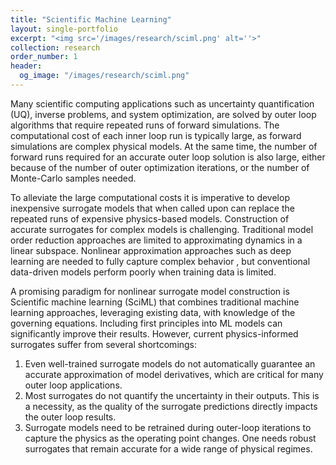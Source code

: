 ```yaml
---
title: "Scientific Machine Learning"
layout: single-portfolio
excerpt: "<img src='/images/research/sciml.png' alt=''>"
collection: research
order_number: 1
header:
  og_image: "/images/research/sciml.png"
---
```




Many scientific computing applications such as uncertainty quantification (UQ), inverse problems, and system optimization, are solved by outer loop algorithms that require repeated runs of forward simulations. The computational cost of each inner loop run is typically large, as forward simulations are complex physical models. At the same time, the number of forward runs required for an accurate outer loop solution is also large, either because of the number of outer optimization iterations, or the number of Monte-Carlo samples needed.

To alleviate the large computational costs it is imperative to develop inexpensive surrogate models that when called upon can replace the repeated runs of expensive physics-based models. Construction of accurate surrogates for complex models is challenging. Traditional model order reduction approaches are limited to approximating dynamics in a linear subspace. Nonlinear approximation approaches such as deep learning are needed to fully capture complex behavior , but conventional data-driven models perform poorly when training data is limited.

A promising paradigm for nonlinear surrogate model construction is Scientific machine learning (SciML) that combines traditional machine learning approaches, leveraging existing data, with knowledge of the governing equations. Including first principles into ML models can significantly improve their results. However, current physics-informed surrogates suffer from several shortcomings:
1. Even well-trained surrogate models do not automatically guarantee an accurate approximation of model derivatives, which are critical for many outer loop applications.
2. Most surrogates do not quantify the uncertainty in their outputs. This is a necessity, as the quality of the surrogate predictions directly impacts the outer loop results.
3. Surrogate models need to be retrained during outer-loop iterations to capture the physics as the operating point changes. One needs robust surrogates that remain accurate for a wide range of physical regimes.
